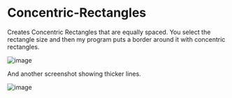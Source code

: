 # Concentric-Rectangles
Creates Concentric Rectangles that are equally spaced. You select the rectangle size and then my program puts a border around it with concentric rectangles.

![image](https://user-images.githubusercontent.com/91184178/136888651-5ae8c70a-6179-4780-b04a-fbb49d6cbe81.png)

And another screenshot showing thicker lines.

![image](https://user-images.githubusercontent.com/91184178/136889190-9042bd51-4eb4-4165-b7a2-e5fb13ec6fc8.png)

